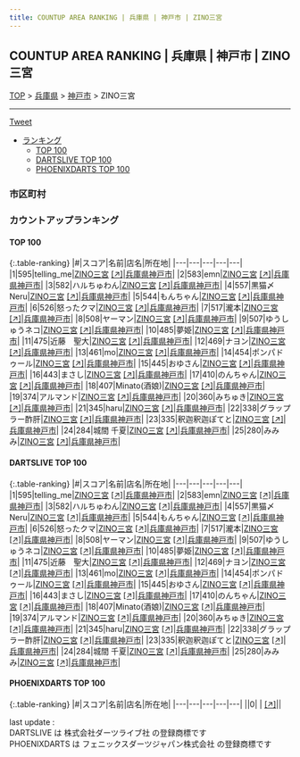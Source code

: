 ```yaml
---
title: COUNTUP AREA RANKING | 兵庫県 | 神戸市 | ZINO三宮
---
```

## COUNTUP AREA RANKING | 兵庫県 | 神戸市 | ZINO三宮

[TOP](/darts/rank/) > [兵庫県](/darts/rank/兵庫県/) > [神戸市](/darts/rank/兵庫県/神戸市/) > ZINO三宮

___

<a href="https://twitter.com/share?ref_src=twsrc%5Etfw" data-text="COUNTUP AREA RANKING | 兵庫県神戸市ZINO三宮" class="twitter-share-button" data-hashtags="DARTSLIVE,PHOENIXDARTS,darts,ダーツ" data-show-count="false">Tweet</a>

* [ランキング](#カウントアップランキング)
    * [TOP 100](#top-100)
    * [DARTSLIVE TOP 100](#dartslive-top-100)
    * [PHOENIXDARTS TOP 100](#phoenixdarts-top-100)

### 市区町村

<ul>

</ul>

### カウントアップランキング

#### TOP 100



{:.table-ranking}
|#|スコア|名前|店名|所在地|
|---|---|---|---|---|
|1|595|<span class="rank-name-dl">telling_me</span>|<a href="/darts/rank/shops/e1898e3114e1463c0d9b047a20a7ba1e.html">ZINO三宮</a> <a href="https://search.dartslive.com/jp/shop/e1898e3114e1463c0d9b047a20a7ba1e">[↗]</a>|<a href="/darts/rank/兵庫県/神戸市">兵庫県神戸市</a>|
|2|583|<span class="rank-name-dl">emn</span>|<a href="/darts/rank/shops/e1898e3114e1463c0d9b047a20a7ba1e.html">ZINO三宮</a> <a href="https://search.dartslive.com/jp/shop/e1898e3114e1463c0d9b047a20a7ba1e">[↗]</a>|<a href="/darts/rank/兵庫県/神戸市">兵庫県神戸市</a>|
|3|582|<span class="rank-name-dl">ハルちゅわん</span>|<a href="/darts/rank/shops/e1898e3114e1463c0d9b047a20a7ba1e.html">ZINO三宮</a> <a href="https://search.dartslive.com/jp/shop/e1898e3114e1463c0d9b047a20a7ba1e">[↗]</a>|<a href="/darts/rank/兵庫県/神戸市">兵庫県神戸市</a>|
|4|557|<span class="rank-name-dl">黒猫〆Neru</span>|<a href="/darts/rank/shops/e1898e3114e1463c0d9b047a20a7ba1e.html">ZINO三宮</a> <a href="https://search.dartslive.com/jp/shop/e1898e3114e1463c0d9b047a20a7ba1e">[↗]</a>|<a href="/darts/rank/兵庫県/神戸市">兵庫県神戸市</a>|
|5|544|<span class="rank-name-dl">もんちゃん</span>|<a href="/darts/rank/shops/e1898e3114e1463c0d9b047a20a7ba1e.html">ZINO三宮</a> <a href="https://search.dartslive.com/jp/shop/e1898e3114e1463c0d9b047a20a7ba1e">[↗]</a>|<a href="/darts/rank/兵庫県/神戸市">兵庫県神戸市</a>|
|6|526|<span class="rank-name-dl">怒ったクマ</span>|<a href="/darts/rank/shops/e1898e3114e1463c0d9b047a20a7ba1e.html">ZINO三宮</a> <a href="https://search.dartslive.com/jp/shop/e1898e3114e1463c0d9b047a20a7ba1e">[↗]</a>|<a href="/darts/rank/兵庫県/神戸市">兵庫県神戸市</a>|
|7|517|<span class="rank-name-dl">瀧本</span>|<a href="/darts/rank/shops/e1898e3114e1463c0d9b047a20a7ba1e.html">ZINO三宮</a> <a href="https://search.dartslive.com/jp/shop/e1898e3114e1463c0d9b047a20a7ba1e">[↗]</a>|<a href="/darts/rank/兵庫県/神戸市">兵庫県神戸市</a>|
|8|508|<span class="rank-name-dl">ヤーマン</span>|<a href="/darts/rank/shops/e1898e3114e1463c0d9b047a20a7ba1e.html">ZINO三宮</a> <a href="https://search.dartslive.com/jp/shop/e1898e3114e1463c0d9b047a20a7ba1e">[↗]</a>|<a href="/darts/rank/兵庫県/神戸市">兵庫県神戸市</a>|
|9|507|<span class="rank-name-dl">ゆうしゅうネコ</span>|<a href="/darts/rank/shops/e1898e3114e1463c0d9b047a20a7ba1e.html">ZINO三宮</a> <a href="https://search.dartslive.com/jp/shop/e1898e3114e1463c0d9b047a20a7ba1e">[↗]</a>|<a href="/darts/rank/兵庫県/神戸市">兵庫県神戸市</a>|
|10|485|<span class="rank-name-dl">夢姫</span>|<a href="/darts/rank/shops/e1898e3114e1463c0d9b047a20a7ba1e.html">ZINO三宮</a> <a href="https://search.dartslive.com/jp/shop/e1898e3114e1463c0d9b047a20a7ba1e">[↗]</a>|<a href="/darts/rank/兵庫県/神戸市">兵庫県神戸市</a>|
|11|475|<span class="rank-name-dl">近藤　聖大</span>|<a href="/darts/rank/shops/e1898e3114e1463c0d9b047a20a7ba1e.html">ZINO三宮</a> <a href="https://search.dartslive.com/jp/shop/e1898e3114e1463c0d9b047a20a7ba1e">[↗]</a>|<a href="/darts/rank/兵庫県/神戸市">兵庫県神戸市</a>|
|12|469|<span class="rank-name-dl">ナヨン</span>|<a href="/darts/rank/shops/e1898e3114e1463c0d9b047a20a7ba1e.html">ZINO三宮</a> <a href="https://search.dartslive.com/jp/shop/e1898e3114e1463c0d9b047a20a7ba1e">[↗]</a>|<a href="/darts/rank/兵庫県/神戸市">兵庫県神戸市</a>|
|13|461|<span class="rank-name-dl">mo</span>|<a href="/darts/rank/shops/e1898e3114e1463c0d9b047a20a7ba1e.html">ZINO三宮</a> <a href="https://search.dartslive.com/jp/shop/e1898e3114e1463c0d9b047a20a7ba1e">[↗]</a>|<a href="/darts/rank/兵庫県/神戸市">兵庫県神戸市</a>|
|14|454|<span class="rank-name-dl">ポンパドゥール</span>|<a href="/darts/rank/shops/e1898e3114e1463c0d9b047a20a7ba1e.html">ZINO三宮</a> <a href="https://search.dartslive.com/jp/shop/e1898e3114e1463c0d9b047a20a7ba1e">[↗]</a>|<a href="/darts/rank/兵庫県/神戸市">兵庫県神戸市</a>|
|15|445|<span class="rank-name-dl">おゆさん</span>|<a href="/darts/rank/shops/e1898e3114e1463c0d9b047a20a7ba1e.html">ZINO三宮</a> <a href="https://search.dartslive.com/jp/shop/e1898e3114e1463c0d9b047a20a7ba1e">[↗]</a>|<a href="/darts/rank/兵庫県/神戸市">兵庫県神戸市</a>|
|16|443|<span class="rank-name-dl">まさし</span>|<a href="/darts/rank/shops/e1898e3114e1463c0d9b047a20a7ba1e.html">ZINO三宮</a> <a href="https://search.dartslive.com/jp/shop/e1898e3114e1463c0d9b047a20a7ba1e">[↗]</a>|<a href="/darts/rank/兵庫県/神戸市">兵庫県神戸市</a>|
|17|410|<span class="rank-name-dl">のんちゃん</span>|<a href="/darts/rank/shops/e1898e3114e1463c0d9b047a20a7ba1e.html">ZINO三宮</a> <a href="https://search.dartslive.com/jp/shop/e1898e3114e1463c0d9b047a20a7ba1e">[↗]</a>|<a href="/darts/rank/兵庫県/神戸市">兵庫県神戸市</a>|
|18|407|<span class="rank-name-dl">Minato(酒娘)</span>|<a href="/darts/rank/shops/e1898e3114e1463c0d9b047a20a7ba1e.html">ZINO三宮</a> <a href="https://search.dartslive.com/jp/shop/e1898e3114e1463c0d9b047a20a7ba1e">[↗]</a>|<a href="/darts/rank/兵庫県/神戸市">兵庫県神戸市</a>|
|19|374|<span class="rank-name-dl">アルマンド</span>|<a href="/darts/rank/shops/e1898e3114e1463c0d9b047a20a7ba1e.html">ZINO三宮</a> <a href="https://search.dartslive.com/jp/shop/e1898e3114e1463c0d9b047a20a7ba1e">[↗]</a>|<a href="/darts/rank/兵庫県/神戸市">兵庫県神戸市</a>|
|20|360|<span class="rank-name-dl">みちゅき</span>|<a href="/darts/rank/shops/e1898e3114e1463c0d9b047a20a7ba1e.html">ZINO三宮</a> <a href="https://search.dartslive.com/jp/shop/e1898e3114e1463c0d9b047a20a7ba1e">[↗]</a>|<a href="/darts/rank/兵庫県/神戸市">兵庫県神戸市</a>|
|21|345|<span class="rank-name-dl">haru</span>|<a href="/darts/rank/shops/e1898e3114e1463c0d9b047a20a7ba1e.html">ZINO三宮</a> <a href="https://search.dartslive.com/jp/shop/e1898e3114e1463c0d9b047a20a7ba1e">[↗]</a>|<a href="/darts/rank/兵庫県/神戸市">兵庫県神戸市</a>|
|22|338|<span class="rank-name-dl">グラップラー酢肝</span>|<a href="/darts/rank/shops/e1898e3114e1463c0d9b047a20a7ba1e.html">ZINO三宮</a> <a href="https://search.dartslive.com/jp/shop/e1898e3114e1463c0d9b047a20a7ba1e">[↗]</a>|<a href="/darts/rank/兵庫県/神戸市">兵庫県神戸市</a>|
|23|335|<span class="rank-name-dl">釈迦釈迦ぽてと</span>|<a href="/darts/rank/shops/e1898e3114e1463c0d9b047a20a7ba1e.html">ZINO三宮</a> <a href="https://search.dartslive.com/jp/shop/e1898e3114e1463c0d9b047a20a7ba1e">[↗]</a>|<a href="/darts/rank/兵庫県/神戸市">兵庫県神戸市</a>|
|24|284|<span class="rank-name-dl">城間 千夏</span>|<a href="/darts/rank/shops/e1898e3114e1463c0d9b047a20a7ba1e.html">ZINO三宮</a> <a href="https://search.dartslive.com/jp/shop/e1898e3114e1463c0d9b047a20a7ba1e">[↗]</a>|<a href="/darts/rank/兵庫県/神戸市">兵庫県神戸市</a>|
|25|280|<span class="rank-name-dl">みみみ</span>|<a href="/darts/rank/shops/e1898e3114e1463c0d9b047a20a7ba1e.html">ZINO三宮</a> <a href="https://search.dartslive.com/jp/shop/e1898e3114e1463c0d9b047a20a7ba1e">[↗]</a>|<a href="/darts/rank/兵庫県/神戸市">兵庫県神戸市</a>|


#### DARTSLIVE TOP 100



{:.table-ranking}
|#|スコア|名前|店名|所在地|
|---|---|---|---|---|
|1|595|<span class="rank-name-dl">telling_me</span>|<a href="/darts/rank/shops/e1898e3114e1463c0d9b047a20a7ba1e.html">ZINO三宮</a> <a href="https://search.dartslive.com/jp/shop/e1898e3114e1463c0d9b047a20a7ba1e">[↗]</a>|<a href="/darts/rank/兵庫県/神戸市">兵庫県神戸市</a>|
|2|583|<span class="rank-name-dl">emn</span>|<a href="/darts/rank/shops/e1898e3114e1463c0d9b047a20a7ba1e.html">ZINO三宮</a> <a href="https://search.dartslive.com/jp/shop/e1898e3114e1463c0d9b047a20a7ba1e">[↗]</a>|<a href="/darts/rank/兵庫県/神戸市">兵庫県神戸市</a>|
|3|582|<span class="rank-name-dl">ハルちゅわん</span>|<a href="/darts/rank/shops/e1898e3114e1463c0d9b047a20a7ba1e.html">ZINO三宮</a> <a href="https://search.dartslive.com/jp/shop/e1898e3114e1463c0d9b047a20a7ba1e">[↗]</a>|<a href="/darts/rank/兵庫県/神戸市">兵庫県神戸市</a>|
|4|557|<span class="rank-name-dl">黒猫〆Neru</span>|<a href="/darts/rank/shops/e1898e3114e1463c0d9b047a20a7ba1e.html">ZINO三宮</a> <a href="https://search.dartslive.com/jp/shop/e1898e3114e1463c0d9b047a20a7ba1e">[↗]</a>|<a href="/darts/rank/兵庫県/神戸市">兵庫県神戸市</a>|
|5|544|<span class="rank-name-dl">もんちゃん</span>|<a href="/darts/rank/shops/e1898e3114e1463c0d9b047a20a7ba1e.html">ZINO三宮</a> <a href="https://search.dartslive.com/jp/shop/e1898e3114e1463c0d9b047a20a7ba1e">[↗]</a>|<a href="/darts/rank/兵庫県/神戸市">兵庫県神戸市</a>|
|6|526|<span class="rank-name-dl">怒ったクマ</span>|<a href="/darts/rank/shops/e1898e3114e1463c0d9b047a20a7ba1e.html">ZINO三宮</a> <a href="https://search.dartslive.com/jp/shop/e1898e3114e1463c0d9b047a20a7ba1e">[↗]</a>|<a href="/darts/rank/兵庫県/神戸市">兵庫県神戸市</a>|
|7|517|<span class="rank-name-dl">瀧本</span>|<a href="/darts/rank/shops/e1898e3114e1463c0d9b047a20a7ba1e.html">ZINO三宮</a> <a href="https://search.dartslive.com/jp/shop/e1898e3114e1463c0d9b047a20a7ba1e">[↗]</a>|<a href="/darts/rank/兵庫県/神戸市">兵庫県神戸市</a>|
|8|508|<span class="rank-name-dl">ヤーマン</span>|<a href="/darts/rank/shops/e1898e3114e1463c0d9b047a20a7ba1e.html">ZINO三宮</a> <a href="https://search.dartslive.com/jp/shop/e1898e3114e1463c0d9b047a20a7ba1e">[↗]</a>|<a href="/darts/rank/兵庫県/神戸市">兵庫県神戸市</a>|
|9|507|<span class="rank-name-dl">ゆうしゅうネコ</span>|<a href="/darts/rank/shops/e1898e3114e1463c0d9b047a20a7ba1e.html">ZINO三宮</a> <a href="https://search.dartslive.com/jp/shop/e1898e3114e1463c0d9b047a20a7ba1e">[↗]</a>|<a href="/darts/rank/兵庫県/神戸市">兵庫県神戸市</a>|
|10|485|<span class="rank-name-dl">夢姫</span>|<a href="/darts/rank/shops/e1898e3114e1463c0d9b047a20a7ba1e.html">ZINO三宮</a> <a href="https://search.dartslive.com/jp/shop/e1898e3114e1463c0d9b047a20a7ba1e">[↗]</a>|<a href="/darts/rank/兵庫県/神戸市">兵庫県神戸市</a>|
|11|475|<span class="rank-name-dl">近藤　聖大</span>|<a href="/darts/rank/shops/e1898e3114e1463c0d9b047a20a7ba1e.html">ZINO三宮</a> <a href="https://search.dartslive.com/jp/shop/e1898e3114e1463c0d9b047a20a7ba1e">[↗]</a>|<a href="/darts/rank/兵庫県/神戸市">兵庫県神戸市</a>|
|12|469|<span class="rank-name-dl">ナヨン</span>|<a href="/darts/rank/shops/e1898e3114e1463c0d9b047a20a7ba1e.html">ZINO三宮</a> <a href="https://search.dartslive.com/jp/shop/e1898e3114e1463c0d9b047a20a7ba1e">[↗]</a>|<a href="/darts/rank/兵庫県/神戸市">兵庫県神戸市</a>|
|13|461|<span class="rank-name-dl">mo</span>|<a href="/darts/rank/shops/e1898e3114e1463c0d9b047a20a7ba1e.html">ZINO三宮</a> <a href="https://search.dartslive.com/jp/shop/e1898e3114e1463c0d9b047a20a7ba1e">[↗]</a>|<a href="/darts/rank/兵庫県/神戸市">兵庫県神戸市</a>|
|14|454|<span class="rank-name-dl">ポンパドゥール</span>|<a href="/darts/rank/shops/e1898e3114e1463c0d9b047a20a7ba1e.html">ZINO三宮</a> <a href="https://search.dartslive.com/jp/shop/e1898e3114e1463c0d9b047a20a7ba1e">[↗]</a>|<a href="/darts/rank/兵庫県/神戸市">兵庫県神戸市</a>|
|15|445|<span class="rank-name-dl">おゆさん</span>|<a href="/darts/rank/shops/e1898e3114e1463c0d9b047a20a7ba1e.html">ZINO三宮</a> <a href="https://search.dartslive.com/jp/shop/e1898e3114e1463c0d9b047a20a7ba1e">[↗]</a>|<a href="/darts/rank/兵庫県/神戸市">兵庫県神戸市</a>|
|16|443|<span class="rank-name-dl">まさし</span>|<a href="/darts/rank/shops/e1898e3114e1463c0d9b047a20a7ba1e.html">ZINO三宮</a> <a href="https://search.dartslive.com/jp/shop/e1898e3114e1463c0d9b047a20a7ba1e">[↗]</a>|<a href="/darts/rank/兵庫県/神戸市">兵庫県神戸市</a>|
|17|410|<span class="rank-name-dl">のんちゃん</span>|<a href="/darts/rank/shops/e1898e3114e1463c0d9b047a20a7ba1e.html">ZINO三宮</a> <a href="https://search.dartslive.com/jp/shop/e1898e3114e1463c0d9b047a20a7ba1e">[↗]</a>|<a href="/darts/rank/兵庫県/神戸市">兵庫県神戸市</a>|
|18|407|<span class="rank-name-dl">Minato(酒娘)</span>|<a href="/darts/rank/shops/e1898e3114e1463c0d9b047a20a7ba1e.html">ZINO三宮</a> <a href="https://search.dartslive.com/jp/shop/e1898e3114e1463c0d9b047a20a7ba1e">[↗]</a>|<a href="/darts/rank/兵庫県/神戸市">兵庫県神戸市</a>|
|19|374|<span class="rank-name-dl">アルマンド</span>|<a href="/darts/rank/shops/e1898e3114e1463c0d9b047a20a7ba1e.html">ZINO三宮</a> <a href="https://search.dartslive.com/jp/shop/e1898e3114e1463c0d9b047a20a7ba1e">[↗]</a>|<a href="/darts/rank/兵庫県/神戸市">兵庫県神戸市</a>|
|20|360|<span class="rank-name-dl">みちゅき</span>|<a href="/darts/rank/shops/e1898e3114e1463c0d9b047a20a7ba1e.html">ZINO三宮</a> <a href="https://search.dartslive.com/jp/shop/e1898e3114e1463c0d9b047a20a7ba1e">[↗]</a>|<a href="/darts/rank/兵庫県/神戸市">兵庫県神戸市</a>|
|21|345|<span class="rank-name-dl">haru</span>|<a href="/darts/rank/shops/e1898e3114e1463c0d9b047a20a7ba1e.html">ZINO三宮</a> <a href="https://search.dartslive.com/jp/shop/e1898e3114e1463c0d9b047a20a7ba1e">[↗]</a>|<a href="/darts/rank/兵庫県/神戸市">兵庫県神戸市</a>|
|22|338|<span class="rank-name-dl">グラップラー酢肝</span>|<a href="/darts/rank/shops/e1898e3114e1463c0d9b047a20a7ba1e.html">ZINO三宮</a> <a href="https://search.dartslive.com/jp/shop/e1898e3114e1463c0d9b047a20a7ba1e">[↗]</a>|<a href="/darts/rank/兵庫県/神戸市">兵庫県神戸市</a>|
|23|335|<span class="rank-name-dl">釈迦釈迦ぽてと</span>|<a href="/darts/rank/shops/e1898e3114e1463c0d9b047a20a7ba1e.html">ZINO三宮</a> <a href="https://search.dartslive.com/jp/shop/e1898e3114e1463c0d9b047a20a7ba1e">[↗]</a>|<a href="/darts/rank/兵庫県/神戸市">兵庫県神戸市</a>|
|24|284|<span class="rank-name-dl">城間 千夏</span>|<a href="/darts/rank/shops/e1898e3114e1463c0d9b047a20a7ba1e.html">ZINO三宮</a> <a href="https://search.dartslive.com/jp/shop/e1898e3114e1463c0d9b047a20a7ba1e">[↗]</a>|<a href="/darts/rank/兵庫県/神戸市">兵庫県神戸市</a>|
|25|280|<span class="rank-name-dl">みみみ</span>|<a href="/darts/rank/shops/e1898e3114e1463c0d9b047a20a7ba1e.html">ZINO三宮</a> <a href="https://search.dartslive.com/jp/shop/e1898e3114e1463c0d9b047a20a7ba1e">[↗]</a>|<a href="/darts/rank/兵庫県/神戸市">兵庫県神戸市</a>|


#### PHOENIXDARTS TOP 100



{:.table-ranking}
|#|スコア|名前|店名|所在地|
|---|---|---|---|---|
||0|<span class="rank-name-dl"> </span>|<a href="/darts/rank/shops/.html"></a> <a href="">[↗]</a>|<a href="/darts/rank//"></a>|


<div class="footer border-top border-gray-light mt-5 pt-3 text-right text-gray">
    last update : <span style="font-weight: italic" id="foot_last_modified"></span><br />
    DARTSLIVE は 株式会社ダーツライブ社 の登録商標です<br />
    PHOENIXDARTS は フェニックスダーツジャパン株式会社 の登録商標です<br />
</div>

<script src="https://cdnjs.cloudflare.com/ajax/libs/jquery.tablesorter/2.31.3/js/jquery.tablesorter.min.js" integrity="sha512-qzgd5cYSZcosqpzpn7zF2ZId8f/8CHmFKZ8j7mU4OUXTNRd5g+ZHBPsgKEwoqxCtdQvExE5LprwwPAgoicguNg==" crossorigin="anonymous" referrerpolicy="no-referrer"></script>
<link rel="stylesheet" href="https://cdnjs.cloudflare.com/ajax/libs/jquery.tablesorter/2.31.3/css/theme.default.min.css" integrity="sha512-wghhOJkjQX0Lh3NSWvNKeZ0ZpNn+SPVXX1Qyc9OCaogADktxrBiBdKGDoqVUOyhStvMBmJQ8ZdMHiR3wuEq8+w==" crossorigin="anonymous" referrerpolicy="no-referrer" />
<script>
$(function() {
    $(".table-ranking").tablesorter({sortList:[[0, 0]]});
    $("#foot_last_modified").text(formatDate(new Date(document.lastModified), 'yyyy-MM-dd HH:mm:ss'));
});
</script>

<script async src="https://platform.twitter.com/widgets.js" charset="utf-8"></script>